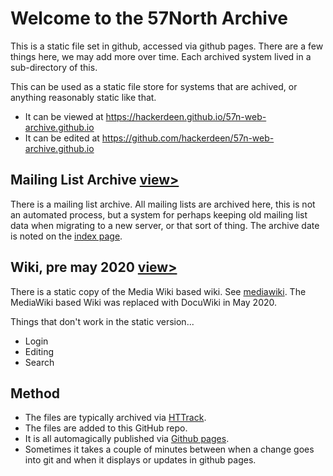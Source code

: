 # Welcome to the 57North Archive

This is a static file set in github, accessed via github pages.  There are a few things here, we may add more over time.  Each archived system lived in a sub-directory of this.

This can be used as a static file store for systems that are achived, or anything reasonably static like that. 
* It can be viewed at https://hackerdeen.github.io/57n-web-archive.github.io
* It can be edited at https://github.com/hackerdeen/57n-web-archive.github.io


## Mailing List Archive [view>](https://andygaskell.github.io/57n-web-archive.github.io/mailing_list/)

There is a mailing list archive. All mailing lists are archived here, this is not an automated process, but a system for perhaps keeping old mailing list data when migrating to a new server, or that sort of thing.  The archive date is noted on the [index page](https://andygaskell.github.io/57n-web-archive.github.io/mailing_list/).


## Wiki, pre may 2020 [view>](https://andygaskell.github.io/57n-web-archive.github.io/mediawiki/index.php/Main_Page.html)

There is a static copy of the Media Wiki based wiki. See [mediawiki](https://andygaskell.github.io/57n-web-archive.github.io/mediawiki/index.php/Main_Page.html).  The MediaWiki based Wiki was replaced with DocuWiki in May 2020.

Things that don't work in the static version...
* Login
* Editing
* Search


## Method

* The files are typically archived via [HTTrack](https://www.httrack.com/).
* The files are added to this GitHub repo.
* It is all automagically published via [Github pages](https://pages.github.com/).
* Sometimes it takes a couple of minutes between when a change goes into git and when it displays or updates in github pages.
